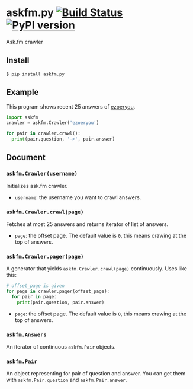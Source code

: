 # askfm.py [![Build Status](https://travis-ci.org/utgwkk/askfm.py.svg?branch=master)](https://travis-ci.org/utgwkk/askfm.py) [![PyPI version](https://badge.fury.io/py/askfm.py.svg)](https://badge.fury.io/py/askfm.py)
Ask.fm crawler

## Install

```
$ pip install askfm.py
```

## Example

This program shows recent 25 answers of [ezoeryou](http://ask.fm/ezoeryou).

```python
import askfm
crawler = askfm.Crawler('ezoeryou')

for pair in crawler.crawl():
  print(pair.question, '->', pair.answer)
```

## Document

### `askfm.Crawler(username)`

Initializes ask.fm crawler.

* `username`: the username you want to crawl answers.

### `askfm.Crawler.crawl(page)`

Fetches at most 25 answers and returns iterator of list of answers.

* `page`: the offset page. The default value is `0`, this means crawing at the top of answers.

### `askfm.Crawler.pager(page)`

A generator that yields `askfm.Crawler.crawl(page)` continuously.
Uses like this:

```python
# offset_page is given
for page in crawler.pager(offset_page):
  for pair in page:
    print(pair.question, pair.answer)
```

* `page`: the offset page. The default value is `0`, this means crawing at the top of answers.

### `askfm.Answers`

An iterator of continuous `askfm.Pair` objects.

### `askfm.Pair`

An object representing for pair of question and answer.
You can get them with `askfm.Pair.question` and `askfm.Pair.answer`.
